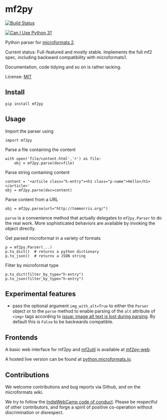 mf2py
=====

[![Build Status](https://travis-ci.org/microformats/mf2py.svg?branch=master)](https://travis-ci.org/microformats/mf2py)

[![Can I Use Python 3?](https://caniusepython3.com/project/mf2py.svg)](https://caniusepython3.com/project/mf2py)

Python parser for [microformats 2](http://microformats.org/wiki/Microformats2).

Current status: Full-featured and mostly stable. Implements the full
mf2 spec, including backward compatibility with microformats1.

Documentation, code tidying and so on is rather lacking.    

License: [MIT](http://opensource.org/licenses/mit-license.php)

Install
-------

`pip install mf2py`

Usage
-----

Import the parser using

    import mf2py

Parse a file containing the content

    with open('file/content.html','r') as file:
        obj = mf2py.parse(doc=file)

Parse string containing content

    content = '<article class="h-entry"><h1 class="p-name">Hello</h1></article>'
    obj = mf2py.parse(doc=content)

Parse content from a URL

    obj = mf2py.parse(url="http://tommorris.org/")

`parse` is a convenience method that actually delegates to
`mf2py.Parser` to do the real work. More sophisticated behaviors are
available by invoking the object directly.

Get parsed microformat in a variety of formats

    p = mf2py.Parser(...)
    p.to_dict()  # returns a python dictionary
    p.to_json()  # returns a JSON string

Filter by microformat type

    p.to_dict(filter_by_type="h-entry")
    p.to_json(filter_by_type="h-entry")
    
Experimental features
---------------------
- pass the optional argument `img_with_alt=True` to either the `Parser` object or to the `parse` method to enable parsing of the `alt` attribute of `<img>` tags according to [issue: image alt text is lost during parsing](https://github.com/microformats/microformats2-parsing/issues/2). By default this is `False` to be backwards compatible.

Frontends
-------------

A basic web interface for mf2py and [mf2util](https://github.com/kylewm/mf2util) is available at [mf2py-web](https://github.com/kylewm/mf2py-web).

A hosted live version can be found at [python.microformats.io](https://python.microformats.io).

Contributions
-------------

We welcome contributions and bug reports via Github, and on the microformats wiki.

We try to follow the [IndieWebCamp code of conduct](http://indiewebcamp.com/code-of-conduct). Please be respectful of other contributors, and forge a spirit of positive co-operation without discrimination or disrespect.

